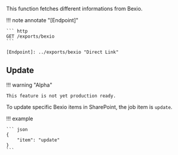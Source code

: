 This function fetches different informations from Bexio.

!!! note annotate "[Endpoint]"  

    ``` http
    GET /exports/bexio
    ```

    [Endpoint]: ../exports/bexio "Direct Link"

## Update

!!! warning "Alpha"

    This feature is not yet production ready.

To update specific Bexio items in SharePoint, the job item is `update`.

!!! example

    ``` json
    {
        "item": "update"
    }
    ```